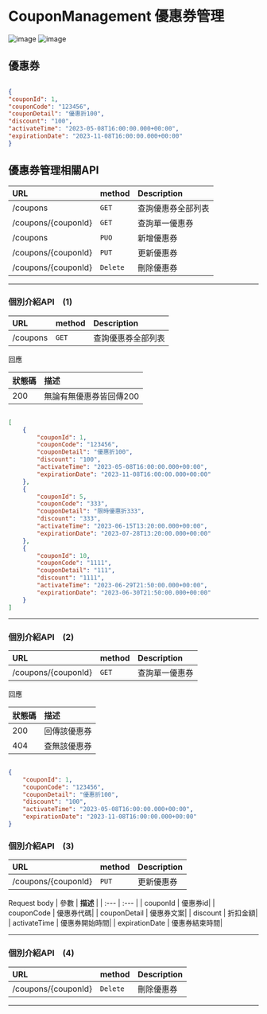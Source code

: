 # CouponManagement 優惠券管理

![image](https://github.com/yifang0000/TeacherWanted/assets/132047011/9e317aff-7e2a-40b7-b554-97ccc59ee1b8)
![image](https://github.com/yifang0000/TeacherWanted/assets/132047011/bb92fa68-03d7-4cc4-bd83-64083b33788f)


## 優惠券

```JSON

{
"couponId": 1,
"couponCode": "123456",
"couponDetail": "優惠折100",
"discount": "100",
"activateTime": "2023-05-08T16:00:00.000+00:00",
"expirationDate": "2023-11-08T16:00:00.000+00:00"
}

```




## 優惠券管理相關API
| URL | method | **Description** |
| :--- | :--- | :--- |
| /coupons | `GET` | 查詢優惠券全部列表 |
| /coupons/{couponId} | `GET` |查詢單一優惠券|
| /coupons| `PUO` |新增優惠券|
| /coupons/{couponId}| `PUT` |更新優惠券|
| /coupons/{couponId}| `Delete` |刪除優惠券|

----

### 個別介紹API　(1)
| URL | method | **Description** |
| :--- | :--- | :--- |
| /coupons | `GET` | 查詢優惠券全部列表 |

回應  

| 狀態碼 |  **描述** |
| :--- | :--- |
| 200 | 無論有無優惠券皆回傳200|

```JSON

[
    {
        "couponId": 1,
        "couponCode": "123456",
        "couponDetail": "優惠折100",
        "discount": "100",
        "activateTime": "2023-05-08T16:00:00.000+00:00",
        "expirationDate": "2023-11-08T16:00:00.000+00:00"
    },
    {
        "couponId": 5,
        "couponCode": "333",
        "couponDetail": "限時優惠折333",
        "discount": "333",
        "activateTime": "2023-06-15T13:20:00.000+00:00",
        "expirationDate": "2023-07-28T13:20:00.000+00:00"
    },
    {
        "couponId": 10,
        "couponCode": "1111",
        "couponDetail": "111",
        "discount": "1111",
        "activateTime": "2023-06-29T21:50:00.000+00:00",
        "expirationDate": "2023-06-30T21:50:00.000+00:00"
    }
]

```
----

### 個別介紹API　(2)
| URL | method | **Description** |
| :--- | :--- | :--- |
| /coupons/{couponId} | `GET` |查詢單一優惠券|

回應  

| 狀態碼 |  **描述** |
| :--- | :--- |
| 200 | 回傳該優惠券|
| 404 | 查無該優惠券|

```JSON

{
    "couponId": 1,
    "couponCode": "123456",
    "couponDetail": "優惠折100",
    "discount": "100",
    "activateTime": "2023-05-08T16:00:00.000+00:00",
    "expirationDate": "2023-11-08T16:00:00.000+00:00"
}

```

### 個別介紹API　(3)
| URL | method | **Description** |
| :--- | :--- | :--- |
| /coupons/{couponId}| `PUT` |更新優惠券|


Request body
| 參數 |  **描述** |
| :--- | :--- |
| couponId | 優惠券id|
| couponCode | 優惠券代碼|
| couponDetail | 優惠券文案|
| discount | 折扣金額|
| activateTime | 優惠券開始時間|
| expirationDate | 優惠券結束時間|

----

### 個別介紹API　(4)
| URL | method | **Description** |
| :--- | :--- | :---
| /coupons/{couponId}| `Delete` |刪除優惠券|

----
